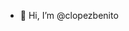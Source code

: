 - 👋 Hi, I’m @clopezbenito
<!---
clopezbenito/clopezbenito is a ✨ special ✨ repository because its `README.md` (this file) appears on your GitHub profile.
You can click the Preview link to take a look at your changes.
--->
